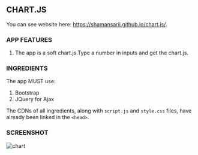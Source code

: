 CHART.JS
--------
You can see website here: https://shamansarii.github.io/chart.js/.

### APP FEATURES

1. The app is a soft chart.js.Type a number in inputs and get the chart.js.

### INGREDIENTS

The app MUST use:
1. Bootstrap
2. JQuery for Ajax

The CDNs of all ingredients, along with `script.js` and `style.css` files, have already been linked in the `<head>`.

### SCREENSHOT

  ![chart](https://user-images.githubusercontent.com/38943439/46163711-58341200-c2a5-11e8-9372-ce3b29c235e6.png)

